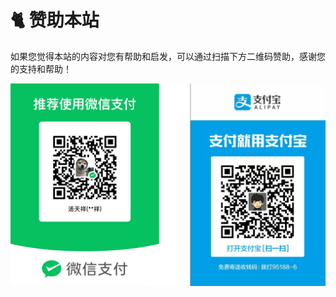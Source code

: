 <!-- ---
comments: true
--- -->

# 🐈️ 赞助本站

如果您觉得本站的内容对您有帮助和启发，可以通过扫描下方二维码赞助，感谢您的支持和帮助！

![QRCode](image/QRCode.png)
